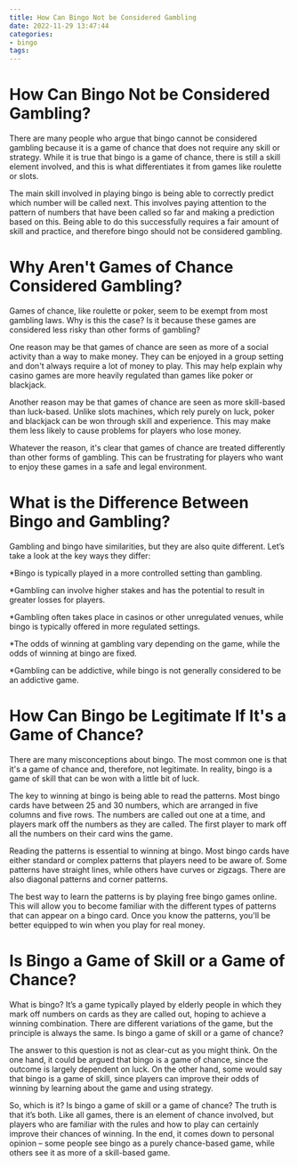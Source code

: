 ```yaml
---
title: How Can Bingo Not be Considered Gambling
date: 2022-11-29 13:47:44
categories:
- bingo
tags:
---
```



#  How Can Bingo Not be Considered Gambling?

There are many people who argue that bingo cannot be considered gambling because it is a game of chance that does not require any skill or strategy. While it is true that bingo is a game of chance, there is still a skill element involved, and this is what differentiates it from games like roulette or slots.

The main skill involved in playing bingo is being able to correctly predict which number will be called next. This involves paying attention to the pattern of numbers that have been called so far and making a prediction based on this. Being able to do this successfully requires a fair amount of skill and practice, and therefore bingo should not be considered gambling.

#  Why Aren't Games of Chance Considered Gambling?

Games of chance, like roulette or poker, seem to be exempt from most gambling laws. Why is this the case? Is it because these games are considered less risky than other forms of gambling?

One reason may be that games of chance are seen as more of a social activity than a way to make money. They can be enjoyed in a group setting and don't always require a lot of money to play. This may help explain why casino games are more heavily regulated than games like poker or blackjack.

Another reason may be that games of chance are seen as more skill-based than luck-based. Unlike slots machines, which rely purely on luck, poker and blackjack can be won through skill and experience. This may make them less likely to cause problems for players who lose money.

Whatever the reason, it's clear that games of chance are treated differently than other forms of gambling. This can be frustrating for players who want to enjoy these games in a safe and legal environment.

#  What is the Difference Between Bingo and Gambling?

Gambling and bingo have similarities, but they are also quite different. Let’s take a look at the key ways they differ:

*Bingo is typically played in a more controlled setting than gambling.

*Gambling can involve higher stakes and has the potential to result in greater losses for players.

*Gambling often takes place in casinos or other unregulated venues, while bingo is typically offered in more regulated settings.

*The odds of winning at gambling vary depending on the game, while the odds of winning at bingo are fixed.

*Gambling can be addictive, while bingo is not generally considered to be an addictive game.

#  How Can Bingo be Legitimate If It's a Game of Chance?

There are many misconceptions about bingo. The most common one is that it's a game of chance and, therefore, not legitimate. In reality, bingo is a game of skill that can be won with a little bit of luck.

The key to winning at bingo is being able to read the patterns. Most bingo cards have between 25 and 30 numbers, which are arranged in five columns and five rows. The numbers are called out one at a time, and players mark off the numbers as they are called. The first player to mark off all the numbers on their card wins the game.

Reading the patterns is essential to winning at bingo. Most bingo cards have either standard or complex patterns that players need to be aware of. Some patterns have straight lines, while others have curves or zigzags. There are also diagonal patterns and corner patterns.

The best way to learn the patterns is by playing free bingo games online. This will allow you to become familiar with the different types of patterns that can appear on a bingo card. Once you know the patterns, you'll be better equipped to win when you play for real money.

#  Is Bingo a Game of Skill or a Game of Chance?

What is bingo? It’s a game typically played by elderly people in which they mark off numbers on cards as they are called out, hoping to achieve a winning combination. There are different variations of the game, but the principle is always the same. Is bingo a game of skill or a game of chance?

The answer to this question is not as clear-cut as you might think. On the one hand, it could be argued that bingo is a game of chance, since the outcome is largely dependent on luck. On the other hand, some would say that bingo is a game of skill, since players can improve their odds of winning by learning about the game and using strategy.

So, which is it? Is bingo a game of skill or a game of chance? The truth is that it’s both. Like all games, there is an element of chance involved, but players who are familiar with the rules and how to play can certainly improve their chances of winning. In the end, it comes down to personal opinion – some people see bingo as a purely chance-based game, while others see it as more of a skill-based game.